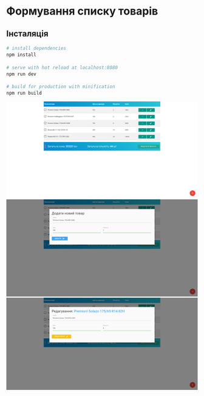 # Формування списку товарів

## Інсталяція

``` bash
# install dependencies
npm install

# serve with hot reload at localhost:8080
npm run dev

# build for production with minification
npm run build
```

<img src="https://github.com/romeruk/ListFormation/blob/master/src/appImages/photo1.png">
<img src="https://github.com/romeruk/ListFormation/blob/master/src/appImages/photo2.png">
<img src="https://github.com/romeruk/ListFormation/blob/master/src/appImages/photo3.png">